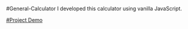 #General-Calculator
I developed this calculator using vanilla JavaScript.

[#Project Demo](https://comfy-pastelito-9ddcba.netlify.app/)
